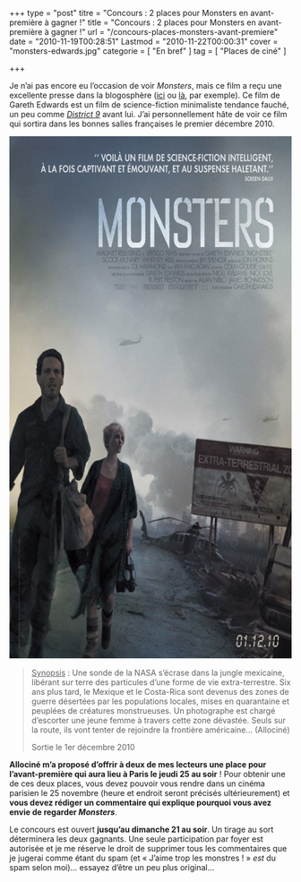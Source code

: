 +++
type = "post"
titre = "Concours : 2 places pour Monsters en avant-première à gagner !"
title = "Concours : 2 places pour Monsters en avant-première à gagner !"
url = "/concours-places-monsters-avant-premiere"
date = "2010-11-19T00:28:51"
Lastmod = "2010-11-22T00:00:31"
cover = "monsters-edwards.jpg"
categorie = [ "En bref" ]
tag = [ "Places de ciné" ]

+++

<p>Je n&rsquo;ai pas encore eu l&rsquo;occasion de voir <em>Monsters</em>, mais ce film a reçu une excellente presse dans la blogosphère (<a href="http://www.plan-c.fr/article-critique-monsters-de-gareth-edwards-57889341.html">ici</a> ou <a href="http://www.filmosphere.com/2010/09/critique-etrange-festival-monsters-2010/">là</a>, par exemple). Ce film de Gareth Edwards est un film de science-fiction minimaliste tendance fauché, un peu comme <em><a href="http://voiretmanger.fr/2009/09/20/district-9-neill-blomkamp/">District 9</a></em> avant lui. J&rsquo;ai personnellement hâte de voir ce film qui sortira dans les bonnes salles françaises le premier décembre 2010.</p>
<p><a href="http://www.allocine.fr/film/fichefilm_gen_cfilm=183325.html"> </a></p>
<p style="text-align: center;"><a href="http://www.allocine.fr/film/fichefilm_gen_cfilm=183325.html"></a></p>
<p><a href="http://www.allocine.fr/film/fichefilm_gen_cfilm=183325.html"></a></p>
<p><a href="http://www.allocine.fr/film/fichefilm_gen_cfilm=183325.html"></p>
<div style="text-align: center;"><img class="aligncenter" src="monsters.jpg" border="0" alt="monsters.jpg" width="690" height="933" /></div>
<p></a></p>
<blockquote>
<p><span style="text-decoration: underline;">Synopsis</span> : Une sonde de la NASA s’écrase dans la jungle mexicaine, libérant sur terre des particules d’une forme de vie extra-terrestre. Six ans plus tard, le Mexique et le Costa-Rica sont devenus des zones de guerre désertées par les populations locales, mises en quarantaine et peuplées de créatures monstrueuses. Un photographe est chargé d’escorter une jeune femme à travers cette zone dévastée. Seuls sur la route, ils vont tenter de rejoindre la frontière américaine&#8230; (Allociné)</p>
<p>Sortie le 1er décembre 2010</p></blockquote>
<p><strong>Allociné m&rsquo;a proposé d&rsquo;offrir à deux de mes lecteurs une place pour l&rsquo;avant-première qui aura lieu à Paris le jeudi 25 au soir</strong> ! Pour obtenir une de ces deux places, vous devez pouvoir vous rendre dans un cinéma parisien le 25 novembre (heure et endroit seront précisés ultérieurement) et <strong>vous devez rédiger un commentaire qui explique pourquoi vous avez envie de regarder <em>Monsters</em></strong>.</p>
<p>Le concours est ouvert <strong>jusqu&rsquo;au dimanche 21 au soir</strong>. Un tirage au sort déterminera les deux gagnants. Une seule participation par foyer est autorisée et je me réserve le droit de supprimer tous les commentaires que je jugerai comme étant du spam (et &laquo;&nbsp;J&rsquo;aime trop les monstres !&nbsp;&raquo; <em>est</em> du spam selon moi)… essayez d&rsquo;être un peu plus original…</p>

